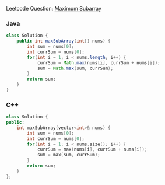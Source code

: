 Leetcode Question: [Maximum Subarray](https://leetcode.com/problems/maximum-subarray/)

### Java
```java
class Solution {
    public int maxSubArray(int[] nums) {
        int sum = nums[0];
        int currSum = nums[0];
        for(int i = 1; i < nums.length; i++) {
            currSum = Math.max(nums[i], currSum + nums[i]);
            sum = Math.max(sum, currSum);
        }
        return sum;
    }
}
```

### C++
```cpp
class Solution {
public:
    int maxSubArray(vector<int>& nums) {
        int sum = nums[0];
        int currSum = nums[0];
        for(int i = 1; i < nums.size(); i++) {
            currSum = max(nums[i], currSum + nums[i]);
            sum = max(sum, currSum);
        }
        return sum;
    }
};
```
